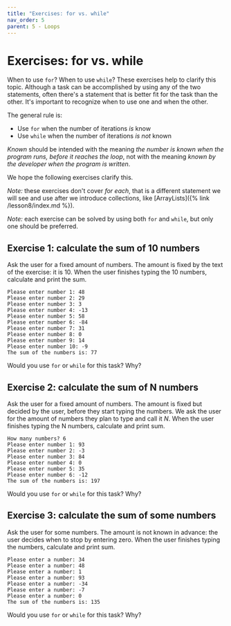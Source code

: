 ```yaml
---
title: "Exercises: for vs. while"
nav_order: 5
parent: 5 - Loops
---
```


# Exercises: for vs. while

When to use `for`? When to use `while`? These exercises help to clarify this topic.
Although a task can be accomplished by using any of the two statements, often there's a statement
that is better fit for the task than the other. It's important to recognize when to use one and when the other.

The general rule is:

* Use `for` when the number of iterations _is_ know
* Use `while` when the number of iterations _is not_ known

_Known_ should be intended with the meaning _the number is known when the program runs, before it reaches the loop_,
not with the meaning _known by the developer when the program is written_.
  
We hope the following exercises clarify this.

*Note:* these exercises don't cover _for each_, that is a different statement
we will see and use after we introduce collections, like [ArrayLists]({% link /lesson8/index.md %}).

*Note:* each exercise can be solved by using both `for` and `while`, but only one should be preferred.
 
## Exercise 1: calculate the sum of 10 numbers

Ask the user for a fixed amount of numbers. The amount is fixed by the text of the exercise: it is 10.
When the user finishes typing the 10 numbers, calculate and print the sum.

```text
Please enter number 1: 48
Please enter number 2: 29
Please enter number 3: 3 
Please enter number 4: -13
Please enter number 5: 58
Please enter number 6: -84 
Please enter number 7: 31
Please enter number 8: 0
Please enter number 9: 14
Please enter number 10: -9
The sum of the numbers is: 77
```

Would you use `for` or `while` for this task? Why?

## Exercise 2: calculate the sum of N numbers

Ask the user for a fixed amount of numbers. The amount is fixed but decided by the user, before they
start typing the numbers. We ask the user for the amount of numbers they plan to type and call it _N_.
When the user finishes typing the N numbers, calculate and print sum.

```text
How many numbers? 6
Please enter number 1: 93
Please enter number 2: -3
Please enter number 3: 84
Please enter number 4: 0
Please enter number 5: 35
Please enter number 6: -12
The sum of the numbers is: 197
```

Would you use `for` or `while` for this task? Why?

## Exercise 3: calculate the sum of some numbers

Ask the user for some numbers. The amount is not known in advance: the user decides when to stop by entering zero.
When the user finishes typing the numbers, calculate and print sum.

```text
Please enter a number: 34
Please enter a number: 48
Please enter a number: 1
Please enter a number: 93
Please enter a number: -34
Please enter a number: -7
Please enter a number: 0
The sum of the numbers is: 135
```

Would you use `for` or `while` for this task? Why?
